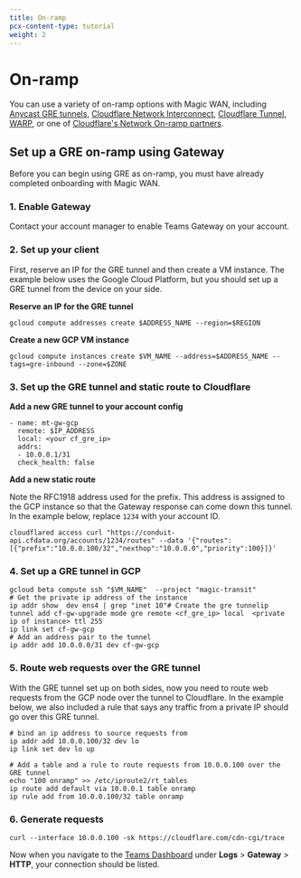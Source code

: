```yaml
---
title: On-ramp
pcx-content-type: tutorial
weight: 2
---
```


# On-ramp

You can use a variety of on-ramp options with Magic WAN, including [Anycast GRE tunnels](https://developers.cloudflare.com/magic-transit/about/tunnels-and-encapsulation), [Cloudflare Network Interconnect](https://developers.cloudflare.com/network-interconnect/), [Cloudflare Tunnel](https://developers.cloudflare.com/load-balancing/additional-options/cloudflare-tunnel), [WARP](https://developers.cloudflare.com/warp-client/), or one of [Cloudflare's Network On-ramp partners](https://blog.cloudflare.com/network-onramp-partnerships).

## Set up a GRE on-ramp using Gateway

Before you can begin using GRE as on-ramp, you must have already completed onboarding with Magic WAN.

### 1. Enable Gateway

Contact your account manager to enable Teams Gateway on your account.

### 2. Set up your client

First, reserve an IP for the GRE tunnel and then create a VM instance. The example below uses the Google Cloud Platform, but you should set up a GRE tunnel from the device on your side.

**Reserve an IP for the GRE tunnel**

`gcloud compute addresses create $ADDRESS_NAME --region=$REGION`

**Create a new GCP VM instance**

`gcloud compute instances create $VM_NAME --address=$ADDRESS_NAME --tags=gre-inbound --zone=$ZONE`

### 3. Set up the GRE tunnel and static route to Cloudflare

**Add a new GRE tunnel to your account config**

```
- name: mt-gw-gcp
  remote: $IP_ADDRESS
  local: <your cf_gre_ip>
  addrs:
  - 10.0.0.1/31
  check_health: false
```

**Add a new static route**

Note the RFC1918 address used for the prefix. This address is assigned to the GCP instance so that the Gateway response can come down this tunnel. In the example below, replace `1234` with your account ID.

```
cloudflared access curl "https://conduit-api.cfdata.org/accounts/1234/routes" --data '{"routes": [{"prefix":"10.0.0.100/32","nexthop":"10.0.0.0","priority":100}]}'
```

### 4. Set up a GRE tunnel in GCP

```
gcloud beta compute ssh "$VM_NAME"  --project "magic-transit"
# Get the private ip address of the instance
ip addr show  dev ens4 | grep "inet 10"# Create the gre tunnelip tunnel add cf-gw-upgrade mode gre remote <cf_gre_ip> local  <private ip of instance> ttl 255
ip link set cf-gw-gcp
# Add an address pair to the tunnel
ip addr add 10.0.0.0/31 dev cf-gw-gcp
```

### 5. Route web requests over the GRE tunnel

With the GRE tunnel set up on both sides, now you need to route web requests from the GCP node over the tunnel to Cloudflare. In the example below, we also included a rule that says any traffic from a private IP should go over this GRE tunnel.

```
# bind an ip address to source requests from
ip addr add 10.0.0.100/32 dev lo
ip link set dev lo up

# Add a table and a rule to route requests from 10.0.0.100 over the GRE tunnel
echo "100 onramp" >> /etc/iproute2/rt_tables
ip route add default via 10.0.0.1 table onramp
ip rule add from 10.0.0.100/32 table onramp
```

### 6. Generate requests

`curl --interface 10.0.0.100 -sk https://cloudflare.com/cdn-cgi/trace`

Now when you navigate to the [Teams Dashboard](https://dash.teams.cloudflare.com/) under **Logs** > **Gateway** > **HTTP**, your connection should be listed.
